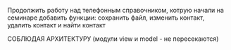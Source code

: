 Продолжить работу над телефонным справочником, котрую начали на семинаре
добавить функции: сохранить файл, изменить контакт, удалить контакт и найти контакт

СОБЛЮДАЯ АРХИТЕКТУРУ (модули view и model - не пересекаются)
